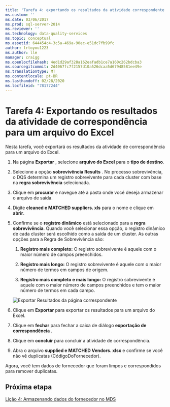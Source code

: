 ```yaml
---
title: 'Tarefa 4: exportando os resultados da atividade correspondente para um arquivo do Excel | Microsoft Docs'
ms.custom: ''
ms.date: 03/06/2017
ms.prod: sql-server-2014
ms.reviewer: ''
ms.technology: data-quality-services
ms.topic: conceptual
ms.assetid: 644454c4-3c5a-469a-90ec-e51dc7fb99fc
author: lrtoyou1223
ms.author: lle
manager: craigg
ms.openlocfilehash: 4ed1d29af328a162eafadb1ce7a160c262bdcba3
ms.sourcegitcommit: 2d4067fc7f2157d10a526dcaa5d67948581ee49e
ms.translationtype: MT
ms.contentlocale: pt-BR
ms.lasthandoff: 02/28/2020
ms.locfileid: "78177244"
---
```

# <a name="task-4-exporting-the-results-from-matching-activity-to-an-excel-file"></a>Tarefa 4: Exportando os resultados da atividade de correspondência para um arquivo do Excel
  Nesta tarefa, você exportará os resultados da atividade de correspondência para um arquivo do Excel.

1.  Na página **Exportar** , selecione **arquivo do Excel** para o **tipo de destino**.

2.  Selecione a opção **sobrevivência Results** . No processo sobrevivência, o DQS determina um registro sobrevivente para cada cluster com base na **regra sobrevivência** selecionada.

3.  Clique em **procurar** e navegue até a pasta onde você deseja armazenar o arquivo de saída.

4.  Digite **cleaned e MATCHED suppliers. xls** para o nome e clique em **abrir**.

5.  Confirme se o **registro dinâmico** está selecionado para a **regra sobrevivência**. Quando você selecionar essa opção, o registro dinâmico de cada cluster será escolhido como a saída de um cluster. As outras opções para a Regra de Sobrevivência são:

    1.  **Registro mais completo:** O registro sobrevivente é aquele com o maior número de campos preenchidos.

    2.  **Registro mais longo:** O registro sobrevivente é aquele com o maior número de termos em campos de origem.

    3.  **Registro mais completo e mais longo:** O registro sobrevivente é aquele com o maior número de campos preenchidos e tem o maior número de termos em cada campo.

     ![Exportar Resultados da página correspondente](../../2014/tutorials/media/et-exportingtheresultsfrommatoanexcelfile.jpg "Exportar Resultados da página correspondente")

6.  Clique em **Exportar** para exportar os resultados para um arquivo do Excel.

7.  Clique em **fechar** para fechar a caixa de diálogo **exportação de correspondência** .

8.  Clique em **concluir** para concluir a atividade de correspondência.

9. Abra o arquivo **supplied e MATCHED Vendors. xlsx** e confirme se você não vê duplicatas (CódigoDoFornecedor).

 Agora, você tem dados de fornecedor que foram limpos e correspondidos para remover duplicatas.

## <a name="next-step"></a>Próxima etapa
 [Lição 4: Armazenando dados do fornecedor no MDS](../../2014/tutorials/lesson-4-storing-supplier-data-in-mds.md)


